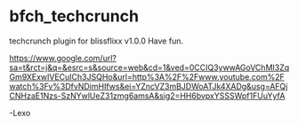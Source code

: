 # bfch_techcrunch
techcrunch plugin for blissflixx v1.0.0
Have fun.

https://www.google.com/url?sa=t&rct=j&q=&esrc=s&source=web&cd=1&ved=0CCIQ3ywwAGoVChMI3ZqGm9XExwIVECuICh3JSQHo&url=http%3A%2F%2Fwww.youtube.com%2Fwatch%3Fv%3DfvNDimHIfws&ei=YZncVZ3mBJDWoATJk4XADg&usg=AFQjCNHzaE1Nzs-SzNYwlUeZ31zmg6amsA&sig2=HH6bvpxYSSSWpf1FUuYyfA

-Lexo 
